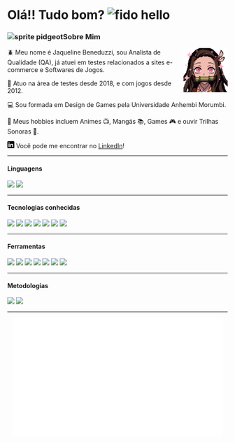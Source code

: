 # Olá!! Tudo bom? ![][1.1]

### ![][3.1]Sobre Mim

<!-- Image aligned to the right -->
<img align="right" width="20%" src="assets/nezuko2.gif"/>

<p> 🪲 Meu nome é Jaqueline Beneduzzi, sou Analista de Qualidade (QA), já atuei em testes relacionados a sites e-commerce e Softwares de Jogos.</p>
<p> 🎲 Atuo na área de testes desde 2018, e com jogos desde 2012.</p>
<p> 💻 Sou formada em Design de Games pela Universidade Anhembi Morumbi. </p>
<p> 💜 Meus hobbies incluem Animes 📺, Mangás 📚, Games 🎮 e ouvir Trilhas Sonoras 🎼.</p>

[![LinkedIn][1.2]][1] Você pode me encontrar no [LinkedIn][1]!

---

#### Linguagens

![](https://img.shields.io/badge/Python-lightgray?style=flat&logo=python&logoColor=3776AB&color=545454)
![](https://img.shields.io/badge/Java-lightgray?style=flat&logo=java&logoColor=007396&color=545454)

---

#### Tecnologias conhecidas

![](https://img.shields.io/badge/Selenium-Python_&_Java-lightgray?style=flat&logo=selenium&logoColor=43B02A&color=1b74a0)
![](https://img.shields.io/badge/Appium-Python_&_Java-lightgray?style=flat&color=1b74a0)
![](https://img.shields.io/badge/Pytest-Python-lightgray?style=flat&logo=pytest&logoColor=0A9EDC&color=3776AB)
![](https://img.shields.io/badge/Behave-Python-lightgray?style=flat&color=3776AB)
![](https://img.shields.io/badge/JUnit5-Java-lightgray?style=flat&logo=JUnit5&logoColor=25A162&color=007396)
![](https://img.shields.io/badge/REST|assured-Java-lightgray?style=flat&color=007396)
![](https://img.shields.io/badge/Cucumber-Java-lightgray?style=flat&logo=cucumber&logoColor=23D96C&color=007396)

---

#### Ferramentas

![](https://img.shields.io/badge/Selenium_IDE-lightgray?style=flat&logo=selenium&logoColor=43B02A&color=545454)
![](https://img.shields.io/badge/Jira-lightgray?style=flat&logo=jira&logoColor=0052CC&color=545454)
![](https://img.shields.io/badge/Trello-lightgray?style=flat&logo=trello&logoColor=0052CC&color=545454)
![](https://img.shields.io/badge/GitHub-lightgray?style=flat&logo=github&logoColor=181717&color=545454)
![](https://img.shields.io/badge/GitLab-lightgray?style=flat&logo=gitlab&logoColor=FCA121&color=545454)
![](https://img.shields.io/badge/IntelliJ-lightgray?style=flat&logo=intellij-idea&logoColor=000000&color=545454)
![](https://img.shields.io/badge/PyCharm-lightgray?style=flat&logo=pycharm&logoColor=000000&color=545454)

---

#### Metodologias

![](https://img.shields.io/badge/Scrum-lightgray?style=flat&color=545454)
![](https://img.shields.io/badge/Kanban-lightgray?style=flat&color=545454)

---

<div align="center">
<img src="assets/thatsallfolks.gif"/>
</div>


<!-- gifs -->
[1.1]: assets/Fido.gif (fido hello)
[2.1]: assets/nezuko.gif (nezuko gif)
[3.1]: assets/pidgeot-mega.webp (sprite pidgeot)

<!-- ícones -->
[1.2]: assets/linkedin.png (linkedin icon)

<!-- links -->
[1]: https://www.linkedin.com/in/jaqueline-beneduzzi (my linkedin)